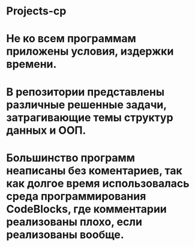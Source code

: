 # Projects-cp 
# Не ко всем программам приложены условия, издержки времени.
# В репозитории представлены различные решенные задачи, затрагивающие темы структур данных и ООП.
# Большинство программ неаписаны без коментариев, так как долгое время использовалась среда программирования CodeBlocks, где комментарии реализованы плохо, если реализованы вообще.
